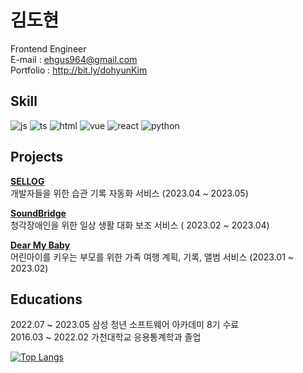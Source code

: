 # 김도현

Frontend Engineer <br/>
E-mail : ehgus964@gmail.com<br/>
Portfolio : http://bit.ly/dohyunKim
## Skill

![js](https://img.shields.io/badge/JavaScript-F7DF1E?style=for-the-badge&logo=JavaScript&logoColor=white)
![ts](https://img.shields.io/badge/TypeScript-007ACC?style=for-the-badge&logo=typescript&logoColor=white)
![html](https://img.shields.io/badge/HTML5-E34F26?style=for-the-badge&logo=html5&logoColor=white)
![vue](https://img.shields.io/badge/Vue.js-35495E?style=for-the-badge&logo=vue.js&logoColor=4FC08D)
![react](https://img.shields.io/badge/React-20232A?style=for-the-badge&logo=react&logoColor=61DAFB)
![python](https://img.shields.io/badge/Python-3776AB?style=for-the-badge&logo=python&logoColor=white)


## Projects

**[SELLOG](https://github.com/Dohyun-Kimm/SELLOG)**<br/>
개발자들을 위한 습관 기록 자동화 서비스  (2023.04 ~ 2023.05)

**[SoundBridge](https://github.com/Dohyun-Kimm/Soundbridge)**<br/>
청각장애인을 위한 일상 생활 대화 보조 서비스  ( 2023.02 ~ 2023.04)

**[Dear My Baby](https://github.com/Dohyun-Kimm/DearMyBaby)**<br/>
어린아이를 키우는 부모를 위한 가족 여행 계획, 기록, 앨범 서비스 (2023.01 ~ 2023.02)

## Educations
2022.07 ~ 2023.05 삼성 청년 소프트웨어 아카데미 8기 수료<br/>
2016.03 ~ 2022.02 가천대학교 응용통계학과 졸업

[![Top Langs](https://github-readme-stats.vercel.app/api/top-langs/?username=Dohyun-Kimm)](https://github.com/anuraghazra/github-readme-stats)
<!--
[![Anurag's GitHub stats](https://github-readme-stats.vercel.app/api?username=Dohyun-Kimm)](https://github.com/anuraghazra/github-readme-stats)-->


